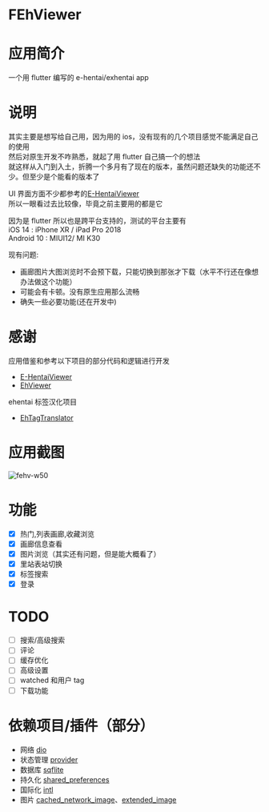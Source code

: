 # FEhViewer

# 应用简介

一个用 flutter 编写的 e-hentai/exhentai app

# 说明

其实主要是想写给自己用，因为用的 ios，没有现有的几个项目感觉不能满足自己的使用 \
然后对原生开发不咋熟悉，就起了用 flutter 自己搞一个的想法 \
就这样从入门到入土，折腾一个多月有了现在的版本，虽然问题还缺失的功能还不少。但至少是个能看的版本了

UI 界面方面不少都参考的[E-HentaiViewer](https://github.com/kayanouriko/E-HentaiViewer)\
所以一眼看过去比较像，毕竟之前主要用的都是它

因为是 flutter 所以也是跨平台支持的，测试的平台主要有\
iOS 14 : iPhone XR / iPad Pro 2018\
Android 10 : MIUI12/ MI K30

现有问题:

- 画廊图片大图浏览时不会预下载，只能切换到那张才下载（水平不行还在像想办法做这个功能）
- 可能会有卡顿。没有原生应用那么流畅
- 确失一些必要功能(还在开发中)

# 感谢

应用借鉴和参考以下项目的部分代码和逻辑进行开发

- [E-HentaiViewer](https://github.com/kayanouriko/E-HentaiViewer)
- [EhViewer](https://github.com/seven332/EhViewer)

ehentai 标签汉化项目

- [EhTagTranslator](https://github.com/Mapaler/EhTagTranslator)

# 应用截图

![fehv-w50](https://i.loli.net/2020/07/30/YnpIjzJDQ7mRg53.png)

# 功能

- [x] 热门,列表画廊,收藏浏览
- [x] 画廊信息查看
- [x] 图片浏览（其实还有问题，但是能大概看了）
- [x] 里站表站切换
- [x] 标签搜索
- [x] 登录

# TODO

- [ ] 搜索/高级搜索
- [ ] 评论
- [ ] 缓存优化
- [ ] 高级设置
- [ ] watched 和用户 tag
- [ ] 下载功能

# 依赖项目/插件（部分）

- 网络 [dio](https://pub.dev/packages/dio)
- 状态管理 [provider](https://pub.dev/packages/provider)
- 数据库 [sqflite](https://pub.dev/packages/sqflite)
- 持久化 [shared_preferences](https://pub.dev/packages/shared_preferences)
- 国际化 [intl](https://pub.dev/packages/intl)
- 图片 [cached_network_image](https://pub.dev/packages/cached_network_image)、[extended_image](https://pub.dev/packages/extended_image)
